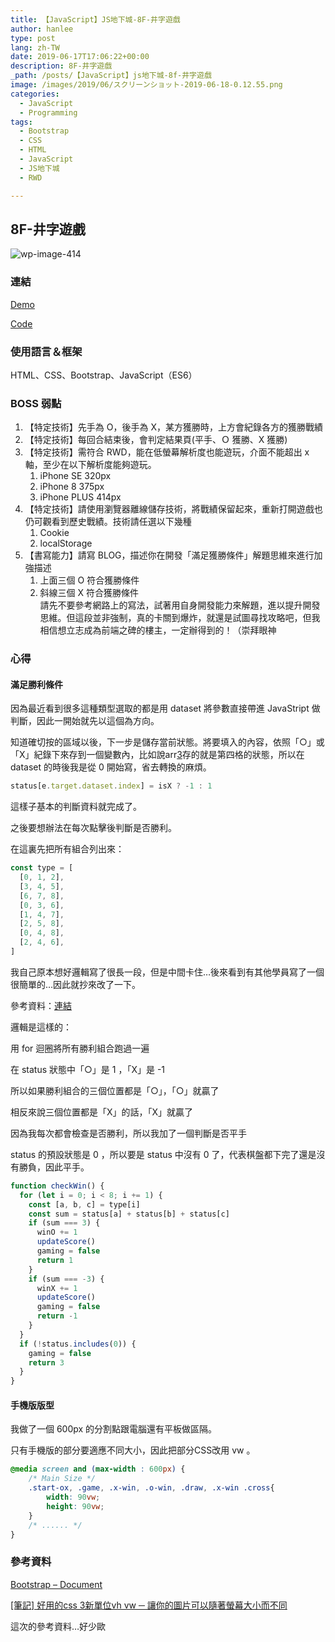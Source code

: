 ```yaml
---
title: 【JavaScript】JS地下城-8F-井字遊戲
author: hanlee
type: post
lang: zh-TW
date: 2019-06-17T17:06:22+00:00
description: 8F-井字遊戲
_path: /posts/【JavaScript】js地下城-8f-井字遊戲
image: /images/2019/06/スクリーンショット-2019-06-18-0.12.55.png
categories:
  - JavaScript
  - Programming
tags:
  - Bootstrap
  - CSS
  - HTML
  - JavaScript
  - JS地下城
  - RWD

---
```


## 8F-井字遊戲

![wp-image-414](/images/2019/06/スクリーンショット-2019-06-18-0.12.55.png)

### 連結

[Demo](https://hannoeru.github.io/tic-tac-toe/)

[Code](https://github.com/hannoeru/tic-tac-toe)

### 使用語言＆框架

HTML、CSS、Bootstrap、JavaScript（ES6）

### BOSS 弱點

1. 【特定技術】先手為 O，後手為 X，某方獲勝時，上方會紀錄各方的獲勝戰績
2. 【特定技術】每回合結束後，會判定結果頁(平手、Ｏ 獲勝、X 獲勝)
3. 【特定技術】需符合 RWD，能在低螢幕解析度也能遊玩，介面不能超出 x 軸，至少在以下解析度能夠遊玩。
   1. iPhone SE 320px
   2. iPhone 8 375px
   3. iPhone PLUS 414px
4. 【特定技術】請使用瀏覽器離線儲存技術，將戰績保留起來，重新打開遊戲也仍可觀看到歷史戰績。技術請任選以下幾種
   1. Cookie
   2. localStorage
5. 【書寫能力】請寫 BLOG，描述你在開發「滿足獲勝條件」解題思維來進行加強描述
   1. 上面三個 O 符合獲勝條件
   2. 斜線三個 X 符合獲勝條件\
      請先不要參考網路上的寫法，試著用自身開發能力來解題，進以提升開發思維。但這段並非強制，真的卡關到爆炸，就還是試圖尋找攻略吧，但我相信想立志成為前端之碑的樓主，一定辦得到的！（崇拜眼神

### 心得

#### 滿足勝利條件

因為最近看到很多這種類型選取的都是用 dataset 將參數直接帶進 JavaStript 做判斷，因此一開始就先以這個為方向。

知道確切按的區域以後，下一步是儲存當前狀態。將要填入的內容，依照「○」或「X」紀錄下來存到一個變數內，比如說arr[3]存的就是第四格的狀態，所以在
dataset 的時後我是從 0 開始寫，省去轉換的麻煩。

```js
status[e.target.dataset.index] = isX ? -1 : 1
```

這樣子基本的判斷資料就完成了。

之後要想辦法在每次點擊後判斷是否勝利。

在這裏先把所有組合列出來：

```js
const type = [
  [0, 1, 2],
  [3, 4, 5],
  [6, 7, 8],
  [0, 3, 6],
  [1, 4, 7],
  [2, 5, 8],
  [0, 4, 8],
  [2, 4, 6],
]
```

我自己原本想好邏輯寫了很長一段，但是中間卡住&#8230;後來看到有其他學員寫了一個很簡單的&#8230;因此就抄來改了一下。

參考資料：[連結][1]

邏輯是這樣的：

用 for 迴圈將所有勝利組合跑過一遍

在 status 狀態中「○」是 1 ，「X」是 -1

所以如果勝利組合的三個位置都是「○」，「○」就贏了

相反來說三個位置都是「X」的話，「X」就贏了

因為我每次都會檢查是否勝利，所以我加了一個判斷是否平手

status 的預設狀態是 0 ，所以要是 status 中沒有 0 了，代表棋盤都下完了還是沒有勝負，因此平手。

```js
function checkWin() {
  for (let i = 0; i < 8; i += 1) {
    const [a, b, c] = type[i]
    const sum = status[a] + status[b] + status[c]
    if (sum === 3) {
      winO += 1
      updateScore()
      gaming = false
      return 1
    }
    if (sum === -3) {
      winX += 1
      updateScore()
      gaming = false
      return -1
    }
  }
  if (!status.includes(0)) {
    gaming = false
    return 3
  }
}
```

#### 手機版版型

我做了一個 600px 的分割點跟電腦還有平板做區隔。

只有手機版的部分要適應不同大小，因此把部分CSS改用 vw 。

```css
@media screen and (max-width : 600px) {
    /* Main Size */
    .start-ox, .game, .x-win, .o-win, .draw, .x-win .cross{
        width: 90vw;
        height: 90vw;
    }
    /* ...... */
}
```

### 參考資料

[Bootstrap &#8211; Document][2]

[[筆記] 好用的css 3新單位vh vw ─ 讓你的圖片可以隨著螢幕大小而不同][3]

這次的參考資料&#8230;好少歐

[1]: https://medium.com/@q503433/%E6%96%B0%E6%89%8B-js-%E5%9C%B0%E4%B8%8B%E5%9F%8E-8f-%E4%BA%95%E5%AD%97%E9%81%8A%E6%88%B2-e7dd97f6cb5a
[2]: https://getbootstrap.com/docs/4.3/getting-started/introduction/
[3]: https://pjchender.blogspot.com/2015/04/css-3vh-vw.html
